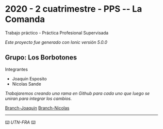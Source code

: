 # 2020 - 2 cuatrimestre - PPS -- La Comanda

Trabajo práctico - Práctica Profesional Supervisada

_Este proyecto fue generado con Ionic versión 5.0.0_

## Grupo: <b>Los Borbotones</b>

Integrantes

* Joaquin Esposito
* Nicolas Sande

_Trabajaremos creando una rama en Github para cada uno que luego se uniran para integrar los cambios._

[Branch-Joaquin](https://github.com/PsychoPsyduck/2020_TP_PPS_Comanda_2_cuatri/tree/joaco-branch)
[Branch-Nicolas](https://github.com/PsychoPsyduck/2020_TP_PPS_Comanda_2_cuatri/tree/nico-branch)

---
⌨️ _UTN-FRA_ ⌨️